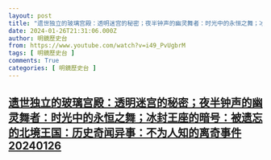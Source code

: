 ```yaml
---
layout: post
title: "遗世独立的玻璃宫殿：透明迷宫的秘密；夜半钟声的幽灵舞者：时光中的永恒之舞；冰封王座的暗号：被遗忘的北境王国：历史奇闻异事：不为人知的离奇事件20240126"
date: 2024-01-26T21:31:06.000Z
author: 明鏡歷史台
from: https://www.youtube.com/watch?v=i49_PvUgbrM
tags: [ 明鏡歷史台 ]
comments: True
categories: [ 明鏡歷史台 ]
---
```

<!--1706304666000-->
[遗世独立的玻璃宫殿：透明迷宫的秘密；夜半钟声的幽灵舞者：时光中的永恒之舞；冰封王座的暗号：被遗忘的北境王国：历史奇闻异事：不为人知的离奇事件20240126](https://www.youtube.com/watch?v=i49_PvUgbrM)
------

<div>

</div>
